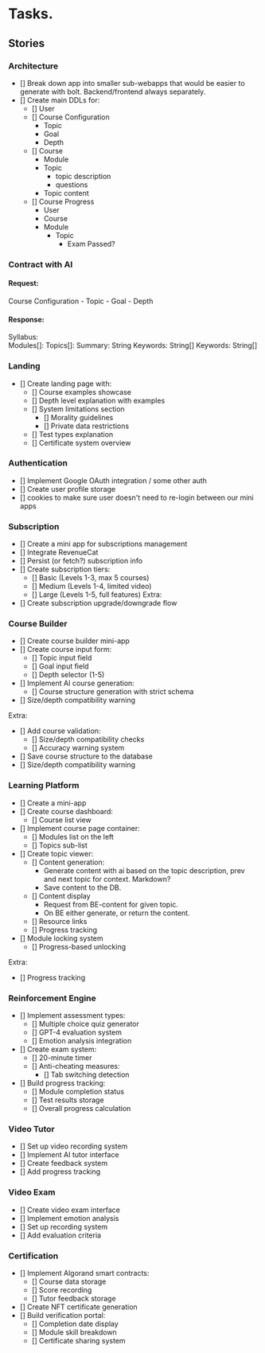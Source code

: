 # Tasks.

## Stories
### Architecture
- [] Break down app into smaller sub-webapps that would be easier to generate with bolt. Backend/frontend always separately.
- [] Create main DDLs for:
  - [] User
  - [] Course Configuration
    - Topic
    - Goal
    - Depth
    <!-- - Resources (main resourses to use for consistent content generation) -->
  - [] Course
    - Module
    - Topic
      - topic description
      - questions
    - Topic content
  - [] Course Progress
    - User
    - Course
    - Module
      - Topic
        - Exam Passed?

### Contract with AI        
#### Request:
Course Configuration
    - Topic
    - Goal
    - Depth

#### Response:
Syllabus:    
  Modules[]:
    Topics[]:
      Summary: String
      Keywords: String[]
  Keywords: String[]     

### Landing
- [] Create landing page with:
  - [] Course examples showcase
  - [] Depth level explanation with examples
  - [] System limitations section
    - [] Morality guidelines
    - [] Private data restrictions
  - [] Test types explanation
  - [] Certificate system overview

### Authentication
- [] Implement Google OAuth integration / some other auth
- [] Create user profile storage
- [] cookies to make sure user doesn't need to re-login between our mini apps

### Subscription
- [] Create a mini app for subscriptions management
- [] Integrate RevenueCat
- [] Persist (or fetch?) subscription info
- [] Create subscription tiers:
  - [] Basic (Levels 1-3, max 5 courses)
  - [] Medium (Levels 1-4, limited video)
  - [] Large (Levels 1-5, full features)
Extra:
- [] Create subscription upgrade/downgrade flow

### Course Builder
- [] Create course builder mini-app
- [] Create course input form:
  - [] Topic input field
  - [] Goal input field
  - [] Depth selector (1-5)
  <!-- - [] Course size selector -->
- [] Implement AI course generation:
  - [] Course structure generation with strict schema
- [] Size/depth compatibility warning



Extra:
- [] Add course validation:
  - [] Size/depth compatibility checks
  - [] Accuracy warning system
- [] Save course structure to the database
- [] Size/depth compatibility warning

### Learning Platform
- [] Create a mini-app
- [] Create course dashboard:
  - [] Course list view
- [] Implement course page container:
  - [] Modules list on the left
  - [] Topics sub-list
- [] Create topic viewer:
  - [] Content generation:
    - Generate content with ai based on the topic description, prev and next topic for context. Markdown?
    - Save content to the DB. 
  - [] Content display
    - Request from BE-content for given topic.
    - On BE either generate, or return the content.
  - [] Resource links
  - [] Progress tracking
- [] Module locking system
  - [] Progress-based unlocking

Extra: 
  - [] Progress tracking

### Reinforcement Engine
- [] Implement assessment types:
  - [] Multiple choice quiz generator
  - [] GPT-4 evaluation system
  - [] Emotion analysis integration
- [] Create exam system:
  - [] 20-minute timer
  - [] Anti-cheating measures:
    <!-- - [] Eye tracking -->
    - [] Tab switching detection
  <!-- - [] 3-strike system -->
- [] Build progress tracking:
  - [] Module completion status
  - [] Test results storage
  - [] Overall progress calculation

### Video Tutor
- [] Set up video recording system
- [] Implement AI tutor interface
- [] Create feedback system
- [] Add progress tracking

### Video Exam
- [] Create video exam interface
- [] Implement emotion analysis
- [] Set up recording system
- [] Add evaluation criteria

### Certification
- [] Implement Algorand smart contracts:
  - [] Course data storage
  - [] Score recording
  - [] Tutor feedback storage
- [] Create NFT certificate generation
- [] Build verification portal:
  - [] Completion date display
  - [] Module skill breakdown
  - [] Certificate sharing system
